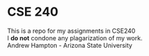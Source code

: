 <h1>CSE 240</h1>
<p>
  This is a repo for my assignments in CSE240 <br />
  I <b>do not</b> condone any plagarization of my work. <br />
  Andrew Hampton - Arizona State University<br /> 
</p>
